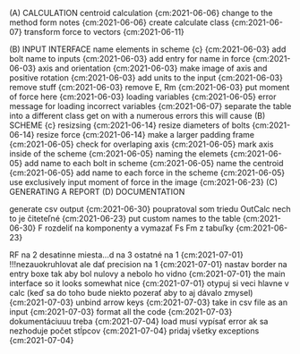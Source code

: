 (A) CALCULATION
    centroid calculation {cm:2021-06-06}
        change to the method form notes {cm:2021-06-06}
    create calculate class {cm:2021-06-07}
    transform force to vectors {cm:2021-06-11}
    
(B) INPUT INTERFACE 
    name elements in scheme {c} {cm:2021-06-03}
        add bolt name to inputs     {cm:2021-06-03}
        add entry for name in force {cm:2021-06-03}
    axis and orientation {cm:2021-06-03}
        make image of axis and positive rotation {cm:2021-06-03}
    add units to the input {cm:2021-06-03}
    remove stuff {cm:2021-06-03}
        remove E, Rm {cm:2021-06-03}
        put moment of force here {cm:2021-06-03}
    loading variables {cm:2021-06-05}
    error message for loading incorrect variables {cm:2021-06-07}
    separate the table into a different class
        get on with a numerous errors this will cause
(B) SCHEME  {c}
    resizsing {cm:2021-06-14}
        resize diameters of bolts {cm:2021-06-14}
        resize force {cm:2021-06-14}
        make a larger padding frame {cm:2021-06-05}
        check for overlaping
    axis {cm:2021-06-05}
        mark axis inside of the scheme {cm:2021-06-05}
    naming the elemets {cm:2021-06-05}
        add name to each bolt in scheme {cm:2021-06-05}
        name the centroid {cm:2021-06-05}
        add name to each force in the scheme {cm:2021-06-05}
    use exclusively input moment of force in the image {cm:2021-06-23}
(C) GENERATING A REPORT
(D) DOCUMENTATION


generate csv output {cm:2021-06-30}
poupratoval som triedu OutCalc nech to je čiteteľné {cm:2021-06-23}
put custom names to the table  {cm:2021-06-30}
F rozdeliť na komponenty a vymazať Fs Fm z tabuľky {cm:2021-06-23}

RF na 2 desatinne miesta...d na 3 ostatné na 1 {cm:2021-07-01}
    !!!nezauokruhlovat ale dať precision na 1 {cm:2021-07-01}
    nastav border na entry boxe tak aby bol nulovy a nebolo ho vidno {cm:2021-07-01}
the main interface so it looks somewhat nice {cm:2021-07-01}
otypuj si veci hlavne v calc (keď sa do toho bude niekto pozerať aby to aj dávalo zmysel) {cm:2021-07-03}
unbind arrow keys {cm:2021-07-03}
take in csv file as an input {cm:2021-07-03}
format all the code {cm:2021-07-03}
dokumentáciuuu treba {cm:2021-07-04}
load musí vypísať error ak sa nezhoduje počet stĺpcov {cm:2021-07-04}
pridaj všetky exceptions {cm:2021-07-04}